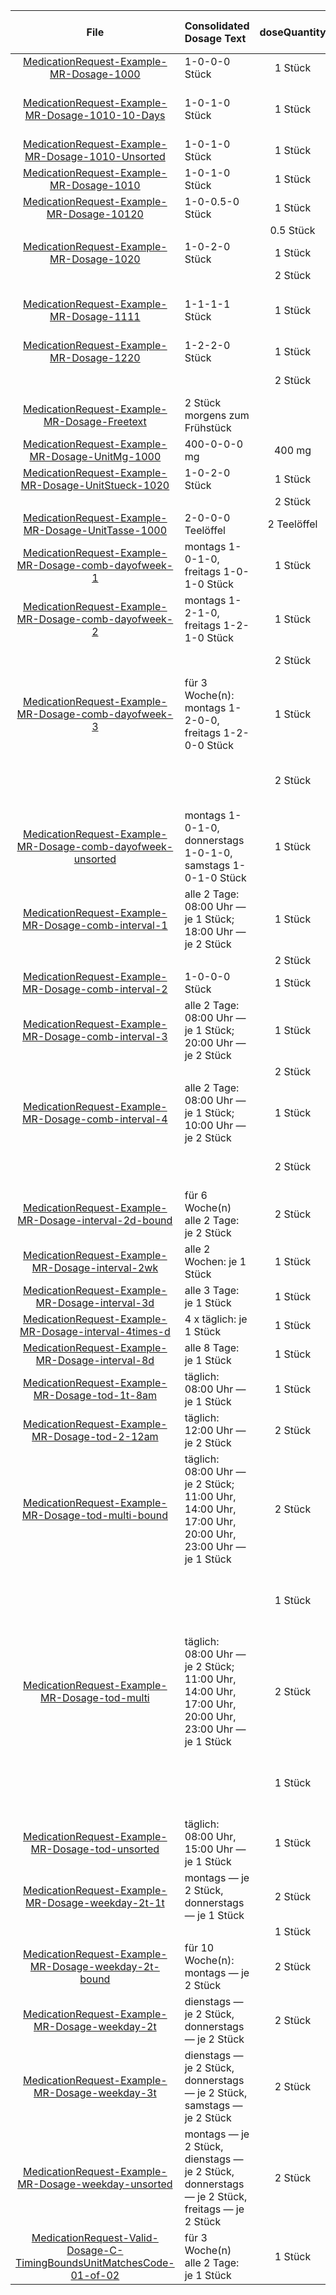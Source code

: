 | File | Consolidated Dosage Text | doseQuantity | frequency | period | periodUnit | Day<br>of<br>Week | Time<br>Of<br>Day | when | bounds[x] |
| :---: | :--- | :---: | :---: | :---: | :---: | :---: | :---: | :---: | :---: |
| [MedicationRequest-Example-MR-Dosage-1000](./MedicationRequest-Example-MR-Dosage-1000.html) | 1-0-0-0 Stück | 1 Stück | 1 | 1 | d |  |  | MORN |  |
| [MedicationRequest-Example-MR-Dosage-1010-10-Days](./MedicationRequest-Example-MR-Dosage-1010-10-Days.html) | 1-0-1-0 Stück | 1 Stück | 2 | 1 | d |  |  | MORN, EVE | {'system': 'http://unitsofmeasure.org', 'value': 10, 'code': 'wk', 'unit': 'Woche(n)'} |
| [MedicationRequest-Example-MR-Dosage-1010-Unsorted](./MedicationRequest-Example-MR-Dosage-1010-Unsorted.html) | 1-0-1-0 Stück | 1 Stück | 2 | 1 | d |  |  | EVE, MORN |  |
| [MedicationRequest-Example-MR-Dosage-1010](./MedicationRequest-Example-MR-Dosage-1010.html) | 1-0-1-0 Stück | 1 Stück | 2 | 1 | d |  |  | MORN, EVE |  |
| [MedicationRequest-Example-MR-Dosage-10120](./MedicationRequest-Example-MR-Dosage-10120.html) | 1-0-0.5-0 Stück | 1 Stück | 1 | 1 | d |  |  | MORN |  |
|  |  | 0.5 Stück | 1 | 1 | d |  |  | EVE |  |
| [MedicationRequest-Example-MR-Dosage-1020](./MedicationRequest-Example-MR-Dosage-1020.html) | 1-0-2-0 Stück | 1 Stück | 1 | 1 | d |  |  | MORN |  |
|  |  | 2 Stück | 1 | 1 | d |  |  | EVE |  |
| [MedicationRequest-Example-MR-Dosage-1111](./MedicationRequest-Example-MR-Dosage-1111.html) | 1-1-1-1 Stück | 1 Stück | 4 | 1 | d |  |  | EVE, MORN, NIGHT, NOON |  |
| [MedicationRequest-Example-MR-Dosage-1220](./MedicationRequest-Example-MR-Dosage-1220.html) | 1-2-2-0 Stück | 1 Stück | 1 | 1 | d |  |  | MORN |  |
|  |  | 2 Stück | 2 | 1 | d |  |  | NOON, EVE |  |
| [MedicationRequest-Example-MR-Dosage-Freetext](./MedicationRequest-Example-MR-Dosage-Freetext.html) | 2 Stück morgens zum Frühstück |  |  |  |  |  |  |  |  |
| [MedicationRequest-Example-MR-Dosage-UnitMg-1000](./MedicationRequest-Example-MR-Dosage-UnitMg-1000.html) | 400-0-0-0 mg | 400 mg | 1 | 1 | d |  |  | MORN |  |
| [MedicationRequest-Example-MR-Dosage-UnitStueck-1020](./MedicationRequest-Example-MR-Dosage-UnitStueck-1020.html) | 1-0-2-0 Stück | 1 Stück | 1 | 1 | d |  |  | MORN |  |
|  |  | 2 Stück | 1 | 1 | d |  |  | EVE |  |
| [MedicationRequest-Example-MR-Dosage-UnitTasse-1000](./MedicationRequest-Example-MR-Dosage-UnitTasse-1000.html) | 2-0-0-0 Teelöffel | 2 Teelöffel | 1 | 1 | d |  |  | MORN |  |
| [MedicationRequest-Example-MR-Dosage-comb-dayofweek-1](./MedicationRequest-Example-MR-Dosage-comb-dayofweek-1.html) | montags 1-0-1-0, freitags 1-0-1-0 Stück | 1 Stück | 4 | 1 | wk | mon, fri |  | MORN, EVE |  |
| [MedicationRequest-Example-MR-Dosage-comb-dayofweek-2](./MedicationRequest-Example-MR-Dosage-comb-dayofweek-2.html) | montags 1-2-1-0, freitags 1-2-1-0 Stück | 1 Stück | 4 | 1 | wk | mon, fri |  | MORN, EVE |  |
|  |  | 2 Stück | 2 | 1 | wk | mon, fri |  | NOON |  |
| [MedicationRequest-Example-MR-Dosage-comb-dayofweek-3](./MedicationRequest-Example-MR-Dosage-comb-dayofweek-3.html) | für 3 Woche(n): montags 1-2-0-0, freitags 1-2-0-0 Stück | 1 Stück | 2 | 1 | wk | mon, fri |  | MORN | {'system': 'http://unitsofmeasure.org', 'value': 3, 'code': 'wk', 'unit': 'Woche(n)'} |
|  |  | 2 Stück | 2 | 1 | wk | mon, fri |  | NOON | {'system': 'http://unitsofmeasure.org', 'value': 3, 'code': 'wk', 'unit': 'Woche(n)'} |
| [MedicationRequest-Example-MR-Dosage-comb-dayofweek-unsorted](./MedicationRequest-Example-MR-Dosage-comb-dayofweek-unsorted.html) | montags 1-0-1-0, donnerstags 1-0-1-0, samstags 1-0-1-0 Stück | 1 Stück | 6 | 1 | wk | sat, mon, thu |  | EVE, MORN |  |
| [MedicationRequest-Example-MR-Dosage-comb-interval-1](./MedicationRequest-Example-MR-Dosage-comb-interval-1.html) | alle 2 Tage: 08:00 Uhr — je 1 Stück; 18:00 Uhr — je 2 Stück | 1 Stück | 1 | 2 | d |  | 08:00:00 |  |  |
|  |  | 2 Stück | 1 | 2 | d |  | 18:00:00 |  |  |
| [MedicationRequest-Example-MR-Dosage-comb-interval-2](./MedicationRequest-Example-MR-Dosage-comb-interval-2.html) | 1-0-0-0 Stück | 1 Stück | 1 | 1 | d |  |  | MORN |  |
| [MedicationRequest-Example-MR-Dosage-comb-interval-3](./MedicationRequest-Example-MR-Dosage-comb-interval-3.html) | alle 2 Tage: 08:00 Uhr — je 1 Stück; 20:00 Uhr — je 2 Stück | 1 Stück | 1 | 2 | d |  | 08:00:00 |  |  |
|  |  | 2 Stück | 1 | 2 | d |  | 20:00:00 |  |  |
| [MedicationRequest-Example-MR-Dosage-comb-interval-4](./MedicationRequest-Example-MR-Dosage-comb-interval-4.html) | alle 2 Tage: 08:00 Uhr — je 1 Stück; 10:00 Uhr — je 2 Stück | 1 Stück | 2 | 2 | d |  | 08:00:00, 20:00:00 |  |  |
|  |  | 2 Stück | 3 | 2 | d |  | 10:00:00, 14:00:00, 22:00:00 |  |  |
| [MedicationRequest-Example-MR-Dosage-interval-2d-bound](./MedicationRequest-Example-MR-Dosage-interval-2d-bound.html) | für 6 Woche(n) alle 2 Tage: je 2 Stück | 2 Stück | 1 | 2 | d |  |  |  | {'system': 'http://unitsofmeasure.org', 'value': 6, 'code': 'wk', 'unit': 'Woche(n)'} |
| [MedicationRequest-Example-MR-Dosage-interval-2wk](./MedicationRequest-Example-MR-Dosage-interval-2wk.html) | alle 2 Wochen: je 1 Stück | 1 Stück | 1 | 2 | wk |  |  |  |  |
| [MedicationRequest-Example-MR-Dosage-interval-3d](./MedicationRequest-Example-MR-Dosage-interval-3d.html) | alle 3 Tage: je 1 Stück | 1 Stück | 1 | 3 | d |  |  |  |  |
| [MedicationRequest-Example-MR-Dosage-interval-4times-d](./MedicationRequest-Example-MR-Dosage-interval-4times-d.html) | 4 x täglich: je 1 Stück | 1 Stück | 4 | 1 | d |  |  |  |  |
| [MedicationRequest-Example-MR-Dosage-interval-8d](./MedicationRequest-Example-MR-Dosage-interval-8d.html) | alle 8 Tage: je 1 Stück | 1 Stück | 1 | 8 | d |  |  |  |  |
| [MedicationRequest-Example-MR-Dosage-tod-1t-8am](./MedicationRequest-Example-MR-Dosage-tod-1t-8am.html) | täglich: 08:00 Uhr — je 1 Stück | 1 Stück | 1 | 1 | d |  | 08:00:00 |  |  |
| [MedicationRequest-Example-MR-Dosage-tod-2-12am](./MedicationRequest-Example-MR-Dosage-tod-2-12am.html) | täglich: 12:00 Uhr — je 2 Stück | 2 Stück | 1 | 1 | d |  | 12:00:00 |  |  |
| [MedicationRequest-Example-MR-Dosage-tod-multi-bound](./MedicationRequest-Example-MR-Dosage-tod-multi-bound.html) | täglich: 08:00 Uhr — je 2 Stück; 11:00 Uhr, 14:00 Uhr, 17:00 Uhr, 20:00 Uhr, 23:00 Uhr — je 1 Stück | 2 Stück | 1 | 1 | d |  | 08:00:00 |  | {'system': 'http://unitsofmeasure.org', 'value': 10, 'code': 'd', 'unit': 'Tag(e)'} |
|  |  | 1 Stück | 5 | 1 | d |  | 11:00:00, 14:00:00, 17:00:00, 20:00:00, 23:00:00 |  | {'system': 'http://unitsofmeasure.org', 'value': 10, 'code': 'd', 'unit': 'Tag(e)'} |
| [MedicationRequest-Example-MR-Dosage-tod-multi](./MedicationRequest-Example-MR-Dosage-tod-multi.html) | täglich: 08:00 Uhr — je 2 Stück; 11:00 Uhr, 14:00 Uhr, 17:00 Uhr, 20:00 Uhr, 23:00 Uhr — je 1 Stück | 2 Stück | 1 | 1 | d |  | 08:00:00 |  |  |
|  |  | 1 Stück | 5 | 1 | d |  | 11:00:00, 14:00:00, 17:00:00, 20:00:00, 23:00:00 |  |  |
| [MedicationRequest-Example-MR-Dosage-tod-unsorted](./MedicationRequest-Example-MR-Dosage-tod-unsorted.html) | täglich: 08:00 Uhr, 15:00 Uhr — je 1 Stück | 1 Stück | 2 | 1 | d |  | 15:00:00, 08:00:00 |  |  |
| [MedicationRequest-Example-MR-Dosage-weekday-2t-1t](./MedicationRequest-Example-MR-Dosage-weekday-2t-1t.html) | montags — je 2 Stück, donnerstags — je 1 Stück | 2 Stück | 1 | 1 | wk | mon |  |  |  |
|  |  | 1 Stück | 1 | 1 | wk | thu |  |  |  |
| [MedicationRequest-Example-MR-Dosage-weekday-2t-bound](./MedicationRequest-Example-MR-Dosage-weekday-2t-bound.html) | für 10 Woche(n): montags — je 2 Stück | 2 Stück | 1 | 1 | wk | mon |  |  | {'system': 'http://unitsofmeasure.org', 'value': 10, 'code': 'wk', 'unit': 'Woche(n)'} |
| [MedicationRequest-Example-MR-Dosage-weekday-2t](./MedicationRequest-Example-MR-Dosage-weekday-2t.html) | dienstags — je 2 Stück, donnerstags — je 2 Stück | 2 Stück | 2 | 1 | wk | tue, thu |  |  |  |
| [MedicationRequest-Example-MR-Dosage-weekday-3t](./MedicationRequest-Example-MR-Dosage-weekday-3t.html) | dienstags — je 2 Stück, donnerstags — je 2 Stück, samstags — je 2 Stück | 2 Stück | 3 | 1 | wk | tue, thu, sat |  |  |  |
| [MedicationRequest-Example-MR-Dosage-weekday-unsorted](./MedicationRequest-Example-MR-Dosage-weekday-unsorted.html) | montags — je 2 Stück, dienstags — je 2 Stück, donnerstags — je 2 Stück, freitags — je 2 Stück | 2 Stück | 4 | 1 | wk | fri, tue, thu, mon |  |  |  |
| [MedicationRequest-Valid-Dosage-C-TimingBoundsUnitMatchesCode-01-of-02](./MedicationRequest-Valid-Dosage-C-TimingBoundsUnitMatchesCode-01-of-02.html) | für 3 Woche(n) alle 2 Tage: je 1 Stück | 1 Stück | 1 | 2 | d |  |  |  | {'system': 'http://unitsofmeasure.org', 'value': 3, 'code': 'wk', 'unit': 'Woche(n)'} |